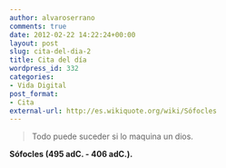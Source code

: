 ```yaml
---
author: alvaroserrano
comments: true
date: 2012-02-22 14:22:24+00:00
layout: post
slug: cita-del-dia-2
title: Cita del día
wordpress_id: 332
categories:
- Vida Digital
post_format:
- Cita
external-url: http://es.wikiquote.org/wiki/Sófocles
---
```


> Todo puede suceder si lo maquina un dios.

**Sófocles (495 adC. - 406 adC.).**
